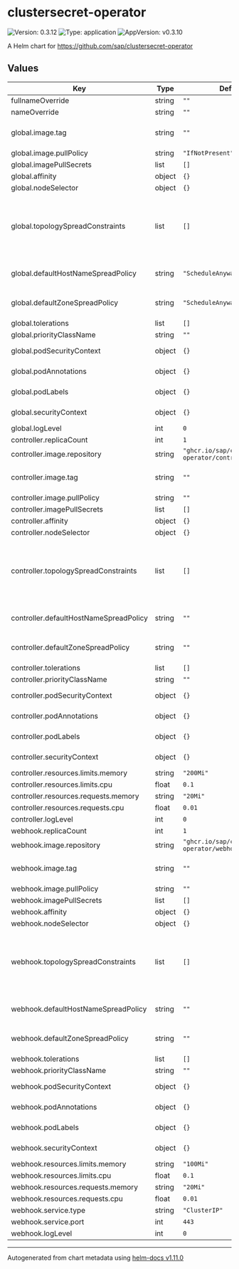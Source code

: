 # clustersecret-operator

![Version: 0.3.12](https://img.shields.io/badge/Version-0.3.12-informational?style=flat-square) ![Type: application](https://img.shields.io/badge/Type-application-informational?style=flat-square) ![AppVersion: v0.3.10](https://img.shields.io/badge/AppVersion-v0.3.10-informational?style=flat-square)

A Helm chart for https://github.com/sap/clustersecret-operator

## Values

| Key | Type | Default | Description |
|-----|------|---------|-------------|
| fullnameOverride | string | `""` | Override full name |
| nameOverride | string | `""` | Override name |
| global.image.tag | string | `""` | Image tag (defauls to .Chart.AppVersion) |
| global.image.pullPolicy | string | `"IfNotPresent"` | Image pull policy |
| global.imagePullSecrets | list | `[]` | Image pull secrets |
| global.affinity | object | `{}` | Affinity settings |
| global.nodeSelector | object | `{}` | Node selector |
| global.topologySpreadConstraints | list | `[]` | Topology spread constraints (if unspecified, default constraints for hostname and zone will be generated) |
| global.defaultHostNameSpreadPolicy | string | `"ScheduleAnyway"` | Default topology spread policy for hostname |
| global.defaultZoneSpreadPolicy | string | `"ScheduleAnyway"` | Default topology spread policy for zone |
| global.tolerations | list | `[]` | Tolerations |
| global.priorityClassName | string | `""` | Priority class |
| global.podSecurityContext | object | `{}` | Pod security context |
| global.podAnnotations | object | `{}` | Additional pod annotations |
| global.podLabels | object | `{}` | Additional pod labels |
| global.securityContext | object | `{}` | Container security context |
| global.logLevel | int | `0` | Log level |
| controller.replicaCount | int | `1` | Replica count |
| controller.image.repository | string | `"ghcr.io/sap/clustersecret-operator/controller"` | Image repository |
| controller.image.tag | string | `""` | Image tag (defauls to .Chart.AppVersion) |
| controller.image.pullPolicy | string | `""` | Image pull policy |
| controller.imagePullSecrets | list | `[]` | Image pull secrets |
| controller.affinity | object | `{}` | Affinity settings |
| controller.nodeSelector | object | `{}` | Node selector |
| controller.topologySpreadConstraints | list | `[]` | Topology spread constraints (if unspecified, default constraints for hostname and zone will be generated) |
| controller.defaultHostNameSpreadPolicy | string | `""` | Default topology spread policy for hostname |
| controller.defaultZoneSpreadPolicy | string | `""` | Default topology spread policy for zone |
| controller.tolerations | list | `[]` | Tolerations |
| controller.priorityClassName | string | `""` | Priority class |
| controller.podSecurityContext | object | `{}` | Pod security context |
| controller.podAnnotations | object | `{}` | Additional pod annotations |
| controller.podLabels | object | `{}` | Additional pod labels |
| controller.securityContext | object | `{}` | Container security context |
| controller.resources.limits.memory | string | `"200Mi"` | Memory limit |
| controller.resources.limits.cpu | float | `0.1` | CPU limit |
| controller.resources.requests.memory | string | `"20Mi"` | Memory request |
| controller.resources.requests.cpu | float | `0.01` | CPU request |
| controller.logLevel | int | `0` | Log level |
| webhook.replicaCount | int | `1` | Replica count |
| webhook.image.repository | string | `"ghcr.io/sap/clustersecret-operator/webhook"` | Image repository |
| webhook.image.tag | string | `""` | Image tag (defauls to .Chart.AppVersion) |
| webhook.image.pullPolicy | string | `""` | Image pull policy |
| webhook.imagePullSecrets | list | `[]` | Image pull secrets |
| webhook.affinity | object | `{}` | Affinity settings |
| webhook.nodeSelector | object | `{}` | Node selector |
| webhook.topologySpreadConstraints | list | `[]` | Topology spread constraints (if unspecified, default constraints for hostname and zone will be generated) |
| webhook.defaultHostNameSpreadPolicy | string | `""` | Default topology spread policy for hostname |
| webhook.defaultZoneSpreadPolicy | string | `""` | Default topology spread policy for zone |
| webhook.tolerations | list | `[]` | Tolerations |
| webhook.priorityClassName | string | `""` | Priority class |
| webhook.podSecurityContext | object | `{}` | Pod security context |
| webhook.podAnnotations | object | `{}` | Additional pod annotations |
| webhook.podLabels | object | `{}` | Additional pod labels |
| webhook.securityContext | object | `{}` | Container security context |
| webhook.resources.limits.memory | string | `"100Mi"` | Memory limit |
| webhook.resources.limits.cpu | float | `0.1` | CPU limit |
| webhook.resources.requests.memory | string | `"20Mi"` | Memory request |
| webhook.resources.requests.cpu | float | `0.01` | CPU request |
| webhook.service.type | string | `"ClusterIP"` | Service type |
| webhook.service.port | int | `443` | Service port |
| webhook.logLevel | int | `0` | Log level |

----------------------------------------------
Autogenerated from chart metadata using [helm-docs v1.11.0](https://github.com/norwoodj/helm-docs/releases/v1.11.0)
